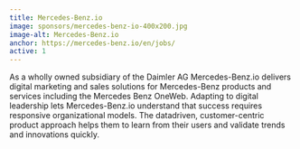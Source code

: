 ```yaml
---
title: Mercedes-Benz.io
image: sponsors/mercedes-benz-io-400x200.jpg
image-alt: Mercedes-Benz.io
anchor: https://mercedes-benz.io/en/jobs/
active: 1
---
```

As a wholly owned subsidiary of the Daimler AG Mercedes-Benz.io delivers digital marketing and sales solutions for Mercedes-Benz products and services including the Mercedes Benz OneWeb. Adapting to digital leadership lets Mercedes-Benz.io understand that success requires responsive organizational models. The datadriven, customer-centric product approach helps them to learn from their users and validate trends and innovations quickly.



